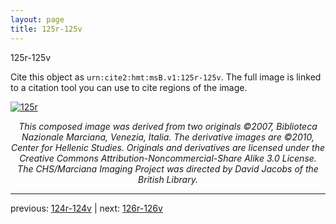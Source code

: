 ```yaml
---
layout: page
title: 125r-125v
---
```


125r-125v

Cite this object as `urn:cite2:hmt:msB.v1:125r-125v`. The full image is linked to a citation tool you can use to cite regions of the image.

[![125r](http://www.homermultitext.org/iipsrv?IIIF=/project/homer/pyramidal/deepzoom/hmt/vbbifolio/v1/vb_124v_125r.tif/full/800,/0/default.jpg)](http://www.homermultitext.org/ict2/?urn=urn:cite2:hmt:vbbifolio.v1:vb_124v_125r) 

<p style="text-align: center; font-style: italic;">This composed image was derived from two originals ©2007, Biblioteca Nazionale Marciana, Venezia, Italia. The derivative images are ©2010, Center for Hellenic Studies. Originals and derivatives are licensed under the Creative Commons Attribution-Noncommercial-Share Alike 3.0 License. The CHS/Marciana Imaging Project was directed by David Jacobs of the British Library.</p>

---

previous: [124r-124v](../124r-124v/) | next: [126r-126v](../126r-126v/)